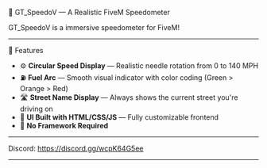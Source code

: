 🚗 GT_SpeedoV — A Realistic FiveM Speedometer

GT_SpeedoV is a immersive speedometer for FiveM!

---

🎯 Features

- ⚙️ **Circular Speed Display** — Realistic needle rotation from 0 to 140 MPH
- ⛽ **Fuel Arc** — Smooth visual indicator with color coding (Green > Orange > Red)
- 🛣️ **Street Name Display** — Always shows the current street you're driving on
- 🎨 **UI Built with HTML/CSS/JS** — Fully customizable frontend
- 🧠 **No Framework Required**

---

Discord: https://discord.gg/wcpK64G5ee

---
